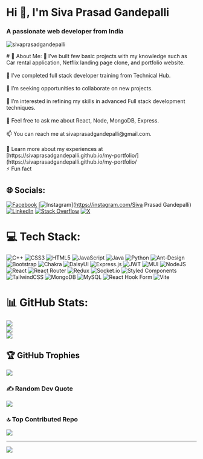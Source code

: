 <h1>Hi 👋, I'm Siva Prasad Gandepalli</h1>
<h3>A passionate web developer from India</h3>
<p align="left"> <img src="https://komarev.com/ghpvc/?username=sivaprasadgandepalli&label=Profile%20views&color=0e75b6&style=flat" alt="sivaprasadgandepalli" /> </p>
# 💫 About Me:
🔭 I’ve built few basic projects with my knowledge such as Car rental application, Netflix landing page clone, and portfolio website.<br><br>🌱 I’ve completed full stack developer training from Technical Hub.<br><br>👯 I’m seeking opportunities to collaborate on new projects.<br><br>🤝 I’m interested in refining my skills in advanced Full stack development techniques.<br><br>💬 Feel free to ask me about React, Node, MongoDB, Express.<br><br>📫 You can reach me at sivaprasadgandepalli@gmail.com.<br><br>📄 Learn more about my experiences at [https://sivaprasadgandepalli.github.io/my-portfolio/](https://sivaprasadgandepalli.github.io/my-portfolio/<br>⚡ Fun fact


## 🌐 Socials:
[![Facebook](https://img.shields.io/badge/Facebook-%231877F2.svg?logo=Facebook&logoColor=white)](https://facebook.com/Vara) [![Instagram](https://img.shields.io/badge/Instagram-%23E4405F.svg?logo=Instagram&logoColor=white)](https://instagram.com/Siva Prasad Gandepalli) [![LinkedIn](https://img.shields.io/badge/LinkedIn-%230077B5.svg?logo=linkedin&logoColor=white)](https://linkedin.com/in/siva-prasad-gandepalli-830a28212) [![Stack Overflow](https://img.shields.io/badge/-Stackoverflow-FE7A16?logo=stack-overflow&logoColor=white)](https://stackoverflow.com/users/22331073) [![X](https://img.shields.io/badge/X-black.svg?logo=X&logoColor=white)](https://x.com/@SivaPrasad84622) 

# 💻 Tech Stack:
![C++](https://img.shields.io/badge/c++-%2300599C.svg?style=for-the-badge&logo=c%2B%2B&logoColor=white) ![CSS3](https://img.shields.io/badge/css3-%231572B6.svg?style=for-the-badge&logo=css3&logoColor=white) ![HTML5](https://img.shields.io/badge/html5-%23E34F26.svg?style=for-the-badge&logo=html5&logoColor=white) ![JavaScript](https://img.shields.io/badge/javascript-%23323330.svg?style=for-the-badge&logo=javascript&logoColor=%23F7DF1E) ![Java](https://img.shields.io/badge/java-%23ED8B00.svg?style=for-the-badge&logo=openjdk&logoColor=white) ![Python](https://img.shields.io/badge/python-3670A0?style=for-the-badge&logo=python&logoColor=ffdd54) ![Ant-Design](https://img.shields.io/badge/-AntDesign-%230170FE?style=for-the-badge&logo=ant-design&logoColor=white) ![Bootstrap](https://img.shields.io/badge/bootstrap-%238511FA.svg?style=for-the-badge&logo=bootstrap&logoColor=white) ![Chakra](https://img.shields.io/badge/chakra-%234ED1C5.svg?style=for-the-badge&logo=chakraui&logoColor=white) ![DaisyUI](https://img.shields.io/badge/daisyui-5A0EF8?style=for-the-badge&logo=daisyui&logoColor=white) ![Express.js](https://img.shields.io/badge/express.js-%23404d59.svg?style=for-the-badge&logo=express&logoColor=%2361DAFB) ![JWT](https://img.shields.io/badge/JWT-black?style=for-the-badge&logo=JSON%20web%20tokens) ![MUI](https://img.shields.io/badge/MUI-%230081CB.svg?style=for-the-badge&logo=mui&logoColor=white) ![NodeJS](https://img.shields.io/badge/node.js-6DA55F?style=for-the-badge&logo=node.js&logoColor=white) ![React](https://img.shields.io/badge/react-%2320232a.svg?style=for-the-badge&logo=react&logoColor=%2361DAFB) ![React Router](https://img.shields.io/badge/React_Router-CA4245?style=for-the-badge&logo=react-router&logoColor=white) ![Redux](https://img.shields.io/badge/redux-%23593d88.svg?style=for-the-badge&logo=redux&logoColor=white) ![Socket.io](https://img.shields.io/badge/Socket.io-black?style=for-the-badge&logo=socket.io&badgeColor=010101) ![Styled Components](https://img.shields.io/badge/styled--components-DB7093?style=for-the-badge&logo=styled-components&logoColor=white) ![TailwindCSS](https://img.shields.io/badge/tailwindcss-%2338B2AC.svg?style=for-the-badge&logo=tailwind-css&logoColor=white) ![MongoDB](https://img.shields.io/badge/MongoDB-%234ea94b.svg?style=for-the-badge&logo=mongodb&logoColor=white) ![MySQL](https://img.shields.io/badge/mysql-%2300000f.svg?style=for-the-badge&logo=mysql&logoColor=white) ![React Hook Form](https://img.shields.io/badge/React%20Hook%20Form-%23EC5990.svg?style=for-the-badge&logo=reacthookform&logoColor=white) ![Vite](https://img.shields.io/badge/vite-%23646CFF.svg?style=for-the-badge&logo=vite&logoColor=white)
# 📊 GitHub Stats:
![](https://github-readme-stats.vercel.app/api?username=sivaprasadgandepalli&theme=dark&hide_border=false&include_all_commits=true&count_private=true)<br/>
![](https://github-readme-streak-stats.herokuapp.com/?user=sivaprasadgandepalli&theme=dark&hide_border=false)<br/>
![](https://github-readme-stats.vercel.app/api/top-langs/?username=sivaprasadgandepalli&theme=dark&hide_border=false&include_all_commits=true&count_private=true&layout=compact)

## 🏆 GitHub Trophies
![](https://github-profile-trophy.vercel.app/?username=sivaprasadgandepalli&theme=onestar&no-frame=false&no-bg=false&margin-w=4)

### ✍️ Random Dev Quote
![](https://quotes-github-readme.vercel.app/api?type=horizontal&theme=radical)

### 🔝 Top Contributed Repo
![](https://github-contributor-stats.vercel.app/api?username=sivaprasadgandepalli&limit=5&theme=dark&combine_all_yearly_contributions=true)

---
[![](https://visitcount.itsvg.in/api?id=sivaprasadgandepalli&icon=0&color=0)](https://visitcount.itsvg.in)

<!-- Proudly created with GPRM ( https://gprm.itsvg.in ) -->
